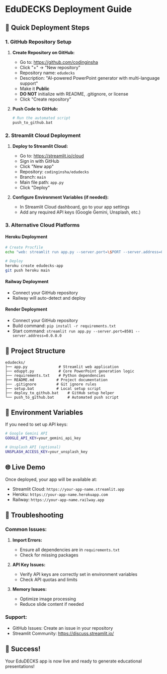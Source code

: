 # EduDECKS Deployment Guide

## 🚀 Quick Deployment Steps

### 1. GitHub Repository Setup

1. **Create Repository on GitHub:**
   - Go to: https://github.com/codinginsha
   - Click "+" → "New repository"
   - Repository name: `edudecks`
   - Description: "AI-powered PowerPoint generator with multi-language support"
   - Make it **Public**
   - **DO NOT** initialize with README, .gitignore, or license
   - Click "Create repository"

2. **Push Code to GitHub:**
   ```bash
   # Run the automated script
   push_to_github.bat
   ```

### 2. Streamlit Cloud Deployment

1. **Deploy to Streamlit Cloud:**
   - Go to: https://streamlit.io/cloud
   - Sign in with GitHub
   - Click "New app"
   - Repository: `codinginsha/edudecks`
   - Branch: `main`
   - Main file path: `app.py`
   - Click "Deploy"

2. **Configure Environment Variables (if needed):**
   - In Streamlit Cloud dashboard, go to your app settings
   - Add any required API keys (Google Gemini, Unsplash, etc.)

### 3. Alternative Cloud Platforms

#### Heroku Deployment
```bash
# Create Procfile
echo "web: streamlit run app.py --server.port=\$PORT --server.address=0.0.0.0" > Procfile

# Deploy
heroku create edudecks-app
git push heroku main
```

#### Railway Deployment
- Connect your GitHub repository
- Railway will auto-detect and deploy

#### Render Deployment
- Connect your GitHub repository
- Build command: `pip install -r requirements.txt`
- Start command: `streamlit run app.py --server.port=8501 --server.address=0.0.0.0`

## 📁 Project Structure

```
edudecks/
├── app.py              # Streamlit web application
├── eduppt.py           # Core PowerPoint generation logic
├── requirements.txt    # Python dependencies
├── README.md          # Project documentation
├── .gitignore         # Git ignore rules
├── setup.bat          # Local setup script
├── deploy_to_github.bat    # GitHub setup helper
└── push_to_github.bat      # Automated push script
```

## 🔧 Environment Variables

If you need to set up API keys:

```bash
# Google Gemini API
GOOGLE_API_KEY=your_gemini_api_key

# Unsplash API (optional)
UNSPLASH_ACCESS_KEY=your_unsplash_key
```

## 🌐 Live Demo

Once deployed, your app will be available at:
- Streamlit Cloud: `https://your-app-name.streamlit.app`
- Heroku: `https://your-app-name.herokuapp.com`
- Railway: `https://your-app-name.railway.app`

## 📝 Troubleshooting

### Common Issues:

1. **Import Errors:**
   - Ensure all dependencies are in `requirements.txt`
   - Check for missing packages

2. **API Key Issues:**
   - Verify API keys are correctly set in environment variables
   - Check API quotas and limits

3. **Memory Issues:**
   - Optimize image processing
   - Reduce slide content if needed

### Support:
- GitHub Issues: Create an issue in your repository
- Streamlit Community: https://discuss.streamlit.io/

## 🎉 Success!

Your EduDECKS app is now live and ready to generate educational presentations! 